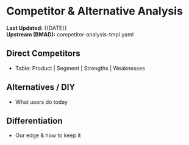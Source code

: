 # Competitor & Alternative Analysis
**Last Updated:** {{DATE}}  
**Upstream (BMAD):** competitor-analysis-tmpl.yaml

## Direct Competitors
- Table: Product | Segment | Strengths | Weaknesses

## Alternatives / DIY
- What users do today

## Differentiation
- Our edge & how to keep it